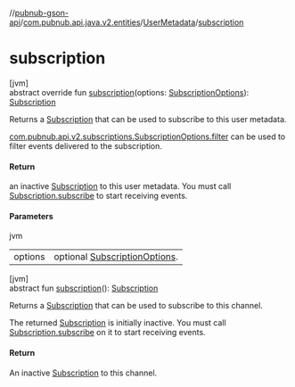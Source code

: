 //[pubnub-gson-api](../../../index.md)/[com.pubnub.api.java.v2.entities](../index.md)/[UserMetadata](index.md)/[subscription](subscription.md)

# subscription

[jvm]\
abstract override fun [subscription](subscription.md)(options: [SubscriptionOptions](../../../../../pubnub-kotlin/pubnub-kotlin-core-api/pubnub-kotlin-core-api/com.pubnub.api.v2.subscriptions/-subscription-options/index.md)): [Subscription](../../com.pubnub.api.java.v2.subscriptions/-subscription/index.md)

Returns a [Subscription](../../com.pubnub.api.java.v2.subscriptions/-subscription/index.md) that can be used to subscribe to this user metadata.

[com.pubnub.api.v2.subscriptions.SubscriptionOptions.filter](../../../../../pubnub-kotlin/pubnub-kotlin-core-api/pubnub-kotlin-core-api/com.pubnub.api.v2.subscriptions/-subscription-options/-companion/filter.md) can be used to filter events delivered to the subscription.

#### Return

an inactive [Subscription](../../com.pubnub.api.java.v2.subscriptions/-subscription/index.md) to this user metadata. You must call [Subscription.subscribe](../../com.pubnub.api.java.v2.subscriptions/-subscription/subscribe.md) to start receiving events.

#### Parameters

jvm

| | |
|---|---|
| options | optional [SubscriptionOptions](../../../../../pubnub-kotlin/pubnub-kotlin-core-api/pubnub-kotlin-core-api/com.pubnub.api.v2.subscriptions/-subscription-options/index.md). |

[jvm]\
abstract fun [subscription](subscription.md)(): [Subscription](../../com.pubnub.api.java.v2.subscriptions/-subscription/index.md)

Returns a [Subscription](../../com.pubnub.api.java.v2.subscriptions/-subscription/index.md) that can be used to subscribe to this channel.

The returned [Subscription](../../com.pubnub.api.java.v2.subscriptions/-subscription/index.md) is initially inactive. You must call [Subscription.subscribe](../../com.pubnub.api.java.v2.subscriptions/-subscription/subscribe.md) on it to start receiving events.

#### Return

An inactive [Subscription](../../com.pubnub.api.java.v2.subscriptions/-subscription/index.md) to this channel.
